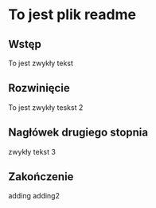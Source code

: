 # To jest plik readme

## Wstęp
To jest zwykły tekst

## Rozwinięcie
To jest zwykły teskst 2

## Nagłówek drugiego stopnia
zwykły tekst 3

## Zakończenie
adding
adding2